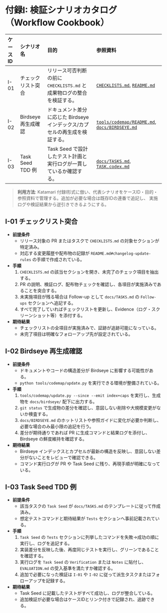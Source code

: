 # 付録I: 検証シナリオカタログ（Workflow Cookbook）

| ケースID | シナリオ名 | 目的 | 参照資料 |
| :--- | :--- | :--- | :--- |
| I-01 | チェックリスト突合 | リリース可否判断の前に `CHECKLISTS.md` と成果物ログの整合を検証する。 | [`CHECKLISTS.md`](../../CHECKLISTS.md), [`README.md`](../../README.md#changelog-update-rules) |
| I-02 | Birdseye 再生成確認 | ドキュメント差分に応じた Birdseye インデックス/カプセルの再生成を検証する。 | [`tools/codemap/README.md`](../../tools/codemap/README.md#実行手順), [`docs/BIRDSEYE.md`](../BIRDSEYE.md) |
| I-03 | Task Seed TDD 例 | Task Seed で設計したテスト計画と実行ログが一貫しているか確認する。 | [`docs/TASKS.md`](../TASKS.md#3-検証ログtdd-前提), [`TASK.codex.md`](../../TASK.codex.md) |

> **利用方法**: Katamari 付録I形式に倣い、代表シナリオをケースID・目的・参照資料で管理する。追加が必要な場合は既存IDの連番で追記し、
> 実施ログや検証結果から逆引きできるようにする。

## I-01 チェックリスト突合

- **前提条件**
  - リリース対象の PR またはタスクで `CHECKLISTS.md` の対象セクションが特定済み。
  - 対応する変更履歴や配布物の記録が `README.md#changelog-update-rules` の手順で作成されている。
- **手順**
  1. `CHECKLISTS.md` の該当セクションを開き、未完了のチェック項目を抽出する。
  2. PR の説明、検証ログ、配布物チェックを確認し、各項目が実施済みであることを突合する。
  3. 未実施項目が残る場合は Follow-up として `docs/TASKS.md` の `Follow-ups` セクションへ追記する。
  4. すべて完了していればチェックリストを更新し、Evidence（ログ・スクリーンショット等）を添付する。
- **期待結果**
  - チェックリストの全項目が実施済みで、証跡が追跡可能になっている。
  - 未完了項目は明確なフォローアップ先が設定されている。

## I-02 Birdseye 再生成確認

- **前提条件**
  - ドキュメントやコードの構造差分が Birdseye に影響する可能性がある。
  - `python tools/codemap/update.py` を実行できる環境が整備されている。
- **手順**
  1. `tools/codemap/update.py --since --emit index+caps` を実行し、生成物を `docs/birdseye/` 配下に出力する。
  2. `git status` で生成物の差分を確認し、意図しない削除や大規模変更がないか検査する。
  3. `docs/BIRDSEYE.md` のホットリストや参照ガイドに変化が必要か判断し、必要な場合のみ最小限の追記を行う。
  4. 差分が期待通りであれば PR に生成コマンドと結果ログを添付し、Birdseye の鮮度維持を確認する。
- **期待結果**
  - Birdseye インデックスとカプセルが最新の構造を反映し、意図しない差分がないことをレビューで確認できる。
  - コマンド実行ログが PR や Task Seed に残り、再現手順が明確になっている。

## I-03 Task Seed TDD 例

- **前提条件**
  - 該当タスクの `Task Seed` が `docs/TASKS.md` のテンプレートに従って作成済み。
  - 想定テストコマンドと期待結果が `Tests` セクションへ事前記載されている。
- **手順**
  1. `Task Seed` の `Tests` セクションに列挙したコマンドを失敗→成功の順に実行し、ログを追記する。
  2. 実装差分を反映した後、再度同じテストを実行し、グリーンであることを確認する。
  3. 実行ログを `Task Seed` の `Verification` または `Notes` に貼付し、`EVALUATION.md` の受入基準を満たすか確認する。
  4. 追加で必要になった検証は `I-01` や `I-02` に従って派生タスクまたはフォローアップを記録する。
- **期待結果**
  - Task Seed に記載したテストがすべて成功し、ログが整合している。
  - 追加検証が必要な場合はケースIDとリンク付きで記録され、追跡できる。
